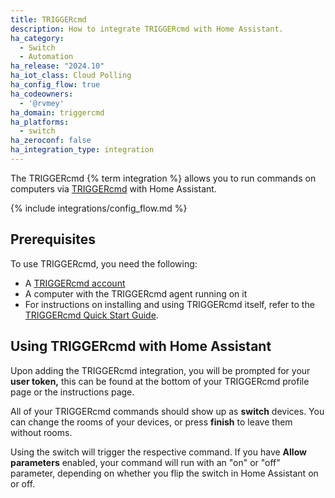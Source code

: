 ```yaml
---
title: TRIGGERcmd
description: How to integrate TRIGGERcmd with Home Assistant.
ha_category:
  - Switch
  - Automation
ha_release: "2024.10"
ha_iot_class: Cloud Polling
ha_config_flow: true
ha_codeowners:
  - '@rvmey'
ha_domain: triggercmd
ha_platforms:
  - switch
ha_zeroconf: false
ha_integration_type: integration
---
```


The TRIGGERcmd {% term integration %} allows you to run commands on computers via [TRIGGERcmd](https://triggercmd.com/) with Home Assistant.


{% include integrations/config_flow.md %}

## Prerequisites

To use TRIGGERcmd, you need the following:

- A [TRIGGERcmd account](https://www.triggercmd.com/user/auth/signup)
- A computer with the TRIGGERcmd agent running on it
- For instructions on installing and using TRIGGERcmd itself, refer to the [TRIGGERcmd Quick Start Guide](https://docs.triggercmd.com/#/./QuickStart).

## Using TRIGGERcmd with Home Assistant

Upon adding the TRIGGERcmd integration, you will be prompted for your **user token,** this can be found at the bottom of your TRIGGERcmd profile page or the instructions page.

All of your TRIGGERcmd commands should show up as **switch** devices. You can change the rooms of your devices, or press **finish** to leave them without rooms.

Using the switch will trigger the respective command. If you have **Allow parameters** enabled, your command will run with an "on" or "off" parameter, depending on whether you flip the switch in Home Assistant on or off.
